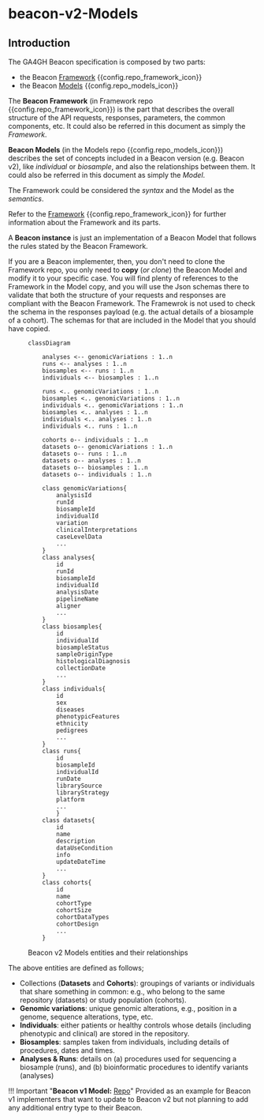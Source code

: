 # beacon-v2-Models

## Introduction

The GA4GH Beacon specification is composed by two parts:

* the Beacon [Framework](framework.md) {{config.repo_framework_icon}}
* the Beacon [Models](models.md) {{config.repo_models_icon}}

The **Beacon Framework** (in Framework repo {{config.repo_framework_icon}}) is the part that describes the overall structure of the API requests, responses, parameters, the common components, etc. It could also be referred in this document as simply the *Framework*.

**Beacon Models** (in the Models repo {{config.repo_models_icon}}) describes the set of concepts included in a Beacon version (e.g. Beacon v2), like *individual* or *biosample*, and also the relationships between them. It could also be referred in this document as simply the *Model*.

The Framework could be considered the *syntax* and the Model as the *semantics*. 

Refer to the [Framework](framework.md) {{config.repo_framework_icon}} for further information about the Framework and its parts.

A **Beacon instance** is just an implementation of a Beacon Model that follows the rules stated by the Beacon Framework.

If you are a Beacon implementer, then, you don't need to clone the Framework repo, you only need to **copy** (*or clone*) the Beacon Model and modify it to your specific case. You will find plenty of references to the Framework in the Model copy, and you will use the Json schemas there to validate that both the structure of your requests and responses are compliant with the Beacon Framework. The Framewrok is not used to check the schema in the responses payload (e.g. the actual details of a biosample of a cohort). The schemas for that are included in the Model that you should have copied.


<figure markdown>

``` mermaid
classDiagram

    analyses <-- genomicVariations : 1..n
    runs <-- analyses : 1..n
    biosamples <-- runs : 1..n
    individuals <-- biosamples : 1..n

    runs <.. genomicVariations : 1..n
    biosamples <.. genomicVariations : 1..n
    individuals <.. genomicVariations : 1..n
    biosamples <.. analyses : 1..n
    individuals <.. analyses : 1..n
    individuals <.. runs : 1..n

    cohorts o-- individuals : 1..n
    datasets o-- genomicVariations : 1..n
    datasets o-- runs : 1..n
    datasets o-- analyses : 1..n
    datasets o-- biosamples : 1..n
    datasets o-- individuals : 1..n

    class genomicVariations{
        analysisId
        runId
        biosampleId
        individualId
        variation
        clinicalInterpretations
        caseLevelData
        ...
    }
    class analyses{
        id
        runId
        biosampleId
        individualId
        analysisDate
        pipelineName
        aligner
        ...
    }
    class biosamples{
        id
        individualId
        biosampleStatus
        sampleOriginType
        histologicalDiagnosis
        collectionDate
        ...
    }
    class individuals{
        id
        sex
        diseases
        phenotypicFeatures
        ethnicity
        pedigrees
        ...
    }
    class runs{
        id
        biosampleId
        individualId
        runDate
        librarySource
        libraryStrategy
        platform
        ...
        }
    class datasets{
        id
        name
        description
        dataUseCondition
        info
        updateDateTime
        ...
    }
    class cohorts{
        id
        name
        cohortType
        cohortSize
        cohortDataTypes
        cohortDesign
        ...
    }
```
  <figcaption>Beacon v2 Models entities and their relationships</figcaption>
</figure>

The above entities are defined as follows;

  * Collections (**Datasets** and **Cohorts**): groupings of variants or individuals that share something in common: e.g., who belong to the same repository (datasets) or study population (cohorts).
  * **Genomic variations**: unique genomic alterations, e.g., position in a genome, sequence alterations, type, etc.
  * **Individuals**: either patients or healthy controls whose details (including phenotypic and clinical) are stored in the repository.
  * **Biosamples**: samples taken from individuals, including details of procedures, dates and times.
  * **Analyses & Runs**: details on (a) procedures used for sequencing a biosample (runs), and (b) bioinformatic procedures to identify variants (analyses)

!!! Important "**Beacon v1 Model:** [Repo](https://github.com/ga4gh-beacon/Model-BEACON-v1)"
    Provided as an example for Beacon v1 implementers that want to update to Beacon v2 but not planning to add any additional entry type to their Beacon.
